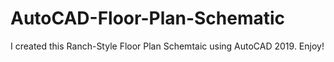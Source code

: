 # AutoCAD-Floor-Plan-Schematic
I created this Ranch-Style Floor Plan Schemtaic using AutoCAD 2019. Enjoy!
